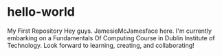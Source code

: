 # hello-world
My First Repository
Hey guys. JamesieMcJamesface here. I'm currently embarking on a Fundamentals Of Computing Course in Dublin Institute of Technology. 
Look forward to learning, creating, and collaborating!
